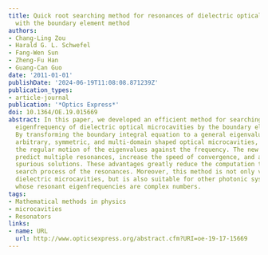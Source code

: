 ```yaml
---
title: Quick root searching method for resonances of dielectric optical microcavities
  with the boundary element method
authors:
- Chang-Ling Zou
- Harald G. L. Schwefel
- Fang-Wen Sun
- Zheng-Fu Han
- Guang-Can Guo
date: '2011-01-01'
publishDate: '2024-06-19T11:08:08.871239Z'
publication_types:
- article-journal
publication: '*Optics Express*'
doi: 10.1364/OE.19.015669
abstract: In this paper, we developed an efficient method for searching the resonant
  eigenfrequency of dielectric optical microcavities by the boundary element method.
  By transforming the boundary integral equation to a general eigenvalue problem for
  arbitrary, symmetric, and multi-domain shaped optical microcavities, we analyzed
  the regular motion of the eigenvalues against the frequency. The new strategy can
  predict multiple resonances, increase the speed of convergence, and avoid non-physical
  spurious solutions. These advantages greatly reduce the computation time in the
  search process of the resonances. Moreover, this method is not only valuable for
  dielectric microcavities, but is also suitable for other photonic systems with dissipations,
  whose resonant eigenfrequencies are complex numbers.
tags:
- Mathematical methods in physics
- microcavities
- Resonators
links:
- name: URL
  url: http://www.opticsexpress.org/abstract.cfm?URI=oe-19-17-15669
---
```

